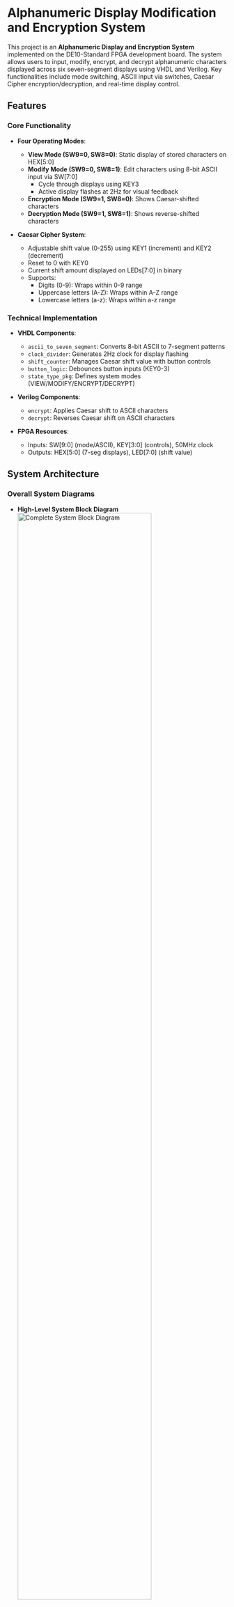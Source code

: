 # Alphanumeric Display Modification and Encryption System

This project is an **Alphanumeric Display and Encryption System** implemented on the DE10-Standard FPGA development board. The system allows users to input, modify, encrypt, and decrypt alphanumeric characters displayed across six seven-segment displays using VHDL and Verilog. Key functionalities include mode switching, ASCII input via switches, Caesar Cipher encryption/decryption, and real-time display control.

## Features

### **Core Functionality**

- **Four Operating Modes**:

  - **View Mode (SW9=0, SW8=0)**: Static display of stored characters on HEX[5:0]
  - **Modify Mode (SW9=0, SW8=1)**: Edit characters using 8-bit ASCII input via SW[7:0]
    - Cycle through displays using KEY3
    - Active display flashes at 2Hz for visual feedback
  - **Encryption Mode (SW9=1, SW8=0)**: Shows Caesar-shifted characters
  - **Decryption Mode (SW9=1, SW8=1)**: Shows reverse-shifted characters

- **Caesar Cipher System**:
  - Adjustable shift value (0-255) using KEY1 (increment) and KEY2 (decrement)
  - Reset to 0 with KEY0
  - Current shift amount displayed on LEDs[7:0] in binary
  - Supports:
    - Digits (0-9): Wraps within 0-9 range
    - Uppercase letters (A-Z): Wraps within A-Z range
    - Lowercase letters (a-z): Wraps within a-z range

### **Technical Implementation**

- **VHDL Components**:

  - `ascii_to_seven_segment`: Converts 8-bit ASCII to 7-segment patterns
  - `clock_divider`: Generates 2Hz clock for display flashing
  - `shift_counter`: Manages Caesar shift value with button controls
  - `button_logic`: Debounces button inputs (KEY0-3)
  - `state_type_pkg`: Defines system modes (VIEW/MODIFY/ENCRYPT/DECRYPT)

- **Verilog Components**:

  - `encrypt`: Applies Caesar shift to ASCII characters
  - `decrypt`: Reverses Caesar shift on ASCII characters

- **FPGA Resources**:
  - Inputs: SW[9:0] (mode/ASCII), KEY[3:0] (controls), 50MHz clock
  - Outputs: HEX[5:0] (7-seg displays), LED[7:0] (shift value)

## System Architecture

### **Overall System Diagrams**

- **High-Level System Block Diagram**  
  <img src="/img/Overall System Block Diagram.png" alt="Complete System Block Diagram" width="80%" />

- **State Machine Diagram**  
  <img src="/img/State Machine System Block Diagram.png" alt="State Transition Diagram" width="80%" />

### **Mode-Specific Diagrams**

#### View Mode

- **Functional Overview**  
  <img src="/img/View Mode Functionality.jpg" alt="View Mode Functionality" width="80%" />
- **Block Diagram**  
  <img src="/img/View Mode System Block Diagram.png" alt="View Mode Architecture" width="80%" />

#### Modify Mode

- **Functional Overview**  
  <img src="/img/Modify Mode Functionality.jpg" alt="Modify Mode Functionality" width="80%" />
- **Block Diagram**  
  <img src="/img/Modify Mode System Block Diagram.png" alt="Modify Mode Architecture" width="80%" />

#### Encryption Mode

- **Functional Overview**  
  <img src="/img/Encryption Mode Functionality.jpg" alt="Encryption Mode Functionality" width="80%" />
- **Block Diagram**  
  <img src="/img/Encryption Mode System Block Diagram.png" alt="Encryption Mode Architecture" width="80%" />

#### Decryption Mode

- **Functional Overview**  
  <img src="/img/Decryption Mode Functionality.jpg" alt="Decryption Mode Functionality" width="80%" />
- **Block Diagram**  
  <img src="/img/Decryption Mode System Block Diagram.png" alt="Decryption Mode Architecture" width="80%" />
